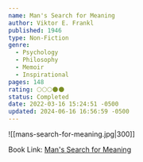```yaml
---
name: Man's Search for Meaning
author: Viktor E. Frankl
published: 1946
type: Non-Fiction
genre:
  - Psychology
  - Philosophy
  - Memoir
  - Inspirational
pages: 148
rating: 🌕🌕🌕🌑🌑
status: Completed
date: 2022-03-16 15:24:51 -0500
updated: 2024-06-16 16:56:59 -0500
---
```


![[mans-search-for-meaning.jpg|300]]

Book Link: [Man's Search for Meaning](https://www.goodreads.com/book/show/4069.Man_s_Search_for_Meaning)
